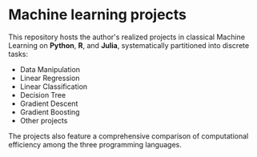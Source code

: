 # Machine learning projects 
This repository hosts the author's realized projects in classical Machine Learning on **Python**, **R**, and **Julia**, systematically partitioned into discrete tasks:
 - Data Manipulation
 - Linear Regression
 - Linear Classification
 - Decision Tree
 - Gradient Descent 
 - Gradient Boosting
 - Other projects
    
The projects also feature a comprehensive comparison of computational efficiency among the three programming languages.
